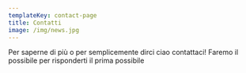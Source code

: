 ```yaml
---
templateKey: contact-page
title: Contatti
image: /img/news.jpg
---
```

Per saperne di più o per semplicemente dirci ciao contattaci! Faremo il possibile per risponderti il prima possibile
